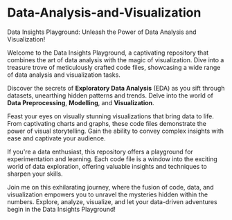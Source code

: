 # Data-Analysis-and-Visualization
Data Insights Playground: Unleash the Power of Data Analysis and Visualization!

Welcome to the Data Insights Playground, a captivating repository that combines the art of data analysis with the magic of visualization. Dive into a treasure trove of meticulously crafted code files, showcasing a wide range of data analysis and visualization tasks.

Discover the secrets of **Exploratory Data Analysis** (EDA) as you sift through datasets, unearthing hidden patterns and trends. Delve into the world of **Data Preprocessing**, **Modelling**, and **Visualization**.

Feast your eyes on visually stunning visualizations that bring data to life. From captivating charts and graphs, these code files demonstrate the power of visual storytelling. Gain the ability to convey complex insights with ease and captivate your audience.

If you're a data enthusiast, this repository offers a playground for experimentation and learning. Each code file is a window into the exciting world of data exploration, offering valuable insights and techniques to sharpen your skills.

Join me on this exhilarating journey, where the fusion of code, data, and visualization empowers you to unravel the mysteries hidden within the numbers. Explore, analyze, visualize, and let your data-driven adventures begin in the Data Insights Playground!
